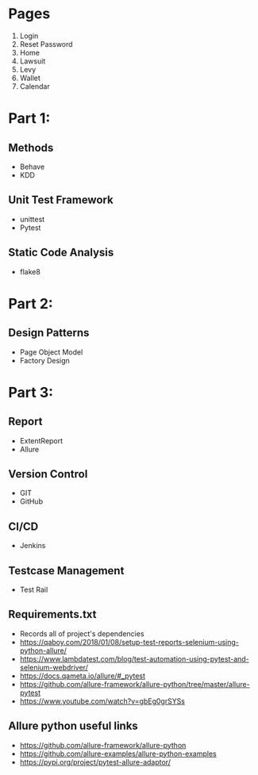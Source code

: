 # Pages

1. Login
2. Reset Password
3. Home
4. Lawsuit
5. Levy
6. Wallet
7. Calendar

# Part 1:

## Methods

* Behave
* KDD

## Unit Test Framework

* unittest
* Pytest

## Static Code Analysis

* flake8

# Part 2:

## Design Patterns

* Page Object Model
* Factory Design

# Part 3:

## Report

* ExtentReport
* Allure

## Version Control

* GIT
* GitHub

## CI/CD

* Jenkins

## Testcase Management

* Test Rail

## Requirements.txt

* Records all of project's dependencies
* https://qaboy.com/2018/01/08/setup-test-reports-selenium-using-python-allure/
* https://www.lambdatest.com/blog/test-automation-using-pytest-and-selenium-webdriver/
* https://docs.qameta.io/allure/#_pytest
* https://github.com/allure-framework/allure-python/tree/master/allure-pytest
* https://www.youtube.com/watch?v=gbEg0grSYSs

## Allure python useful links
* https://github.com/allure-framework/allure-python
* https://github.com/allure-examples/allure-python-examples
* https://pypi.org/project/pytest-allure-adaptor/

